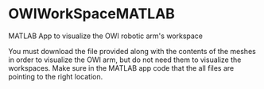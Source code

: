 # OWIWorkSpaceMATLAB
MATLAB App to visualize the OWI robotic arm's workspace

You must download the file provided along with the contents of the meshes in order to visualize the OWI arm, but do not need them to visualize the workspaces.
Make sure in the MATLAB app code that the all files are pointing to the right location.



